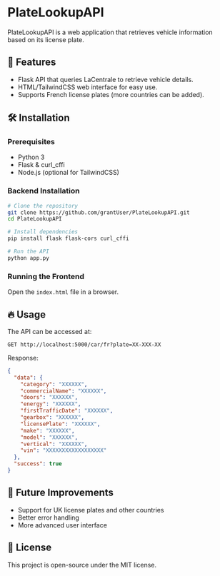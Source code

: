# PlateLookupAPI

PlateLookupAPI is a web application that retrieves vehicle information based on its license plate.

## 🚀 Features
- Flask API that queries LaCentrale to retrieve vehicle details.
- HTML/TailwindCSS web interface for easy use.
- Supports French license plates (more countries can be added).

## 🛠 Installation
### Prerequisites
- Python 3
- Flask & curl_cffi
- Node.js (optional for TailwindCSS)

### Backend Installation
```bash
# Clone the repository
git clone https://github.com/grantUser/PlateLookupAPI.git
cd PlateLookupAPI

# Install dependencies
pip install flask flask-cors curl_cffi

# Run the API
python app.py
```

### Running the Frontend
Open the `index.html` file in a browser.

## 🔥 Usage
The API can be accessed at:
```
GET http://localhost:5000/car/fr?plate=XX-XXX-XX
```
Response:
```json
{
  "data": {
    "category": "XXXXXX",
    "commercialName": "XXXXXX",
    "doors": "XXXXXX",
    "energy": "XXXXXX",
    "firstTrafficDate": "XXXXXX",
    "gearbox": "XXXXXX",
    "licensePlate": "XXXXXX",
    "make": "XXXXXX",
    "model": "XXXXXX",
    "vertical": "XXXXXX",
    "vin": "XXXXXXXXXXXXXXXXXX"
  },
  "success": true
}

```

## 📌 Future Improvements
- Support for UK license plates and other countries
- Better error handling
- More advanced user interface

## 📝 License
This project is open-source under the MIT license.


